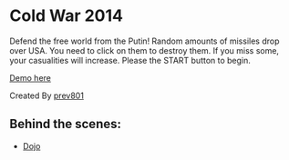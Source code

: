Cold War 2014
===========

Defend the free world from the Putin! Random amounts of missiles drop over USA. You need to click on them to destroy them. If you miss some, your casualities will increase.  Please the START button to begin.

[Demo here](http://esri.github.io/100-lines-or-less-js/coldwar/)

Created By [prev801](https://github.com/prev801)

## Behind the scenes:
* [Dojo](http://http://dojotoolkit.org/)

